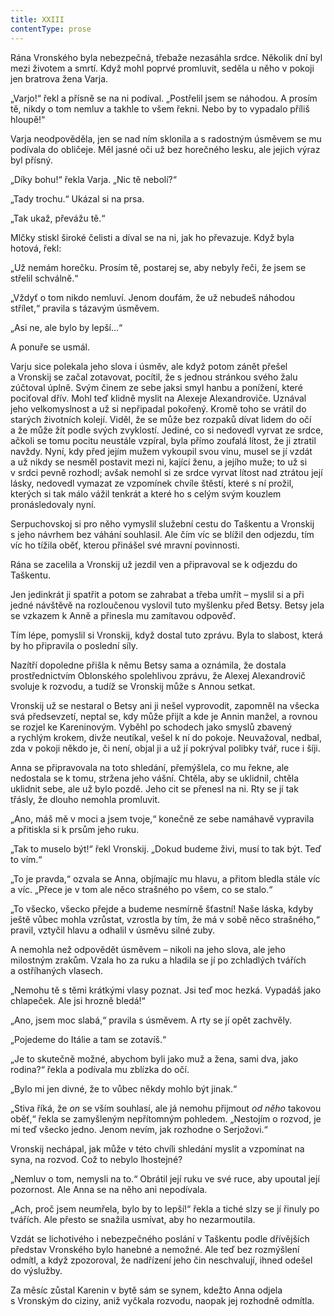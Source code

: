 ```yaml
---
title: XXIII
contentType: prose
---
```


Rána Vronského byla nebezpečná, třebaže nezasáhla srdce. Několik dní byl mezi životem a smrtí. Když mohl poprvé promluvit, seděla u něho v pokoji jen bratrova žena Varja.

„Varjo!“ řekl a přísně se na ni podíval. „Postřelil jsem se náhodou. A prosím tě, nikdy o tom nemluv a takhle to všem řekni. Nebo by to vypadalo příliš hloupě!“

Varja neodpověděla, jen se nad ním sklonila a s radostným úsměvem se mu podívala do obličeje. Měl jasné oči už bez horečného lesku, ale jejich výraz byl přísný.

„Díky bohu!“ řekla Varja. „Nic tě nebolí?“

„Tady trochu.“ Ukázal si na prsa.

„Tak ukaž, převážu tě.“

Mlčky stiskl široké čelisti a díval se na ni, jak ho převazuje. Když byla hotová, řekl:

„Už nemám horečku. Prosím tě, postarej se, aby nebyly řeči, že jsem se střelil schválně.“

„Vždyť o tom nikdo nemluví. Jenom doufám, že už nebudeš náhodou střílet,“ pravila s tázavým úsměvem.

„Asi ne, ale bylo by lepší…“

A ponuře se usmál.

Varju sice polekala jeho slova i úsměv, ale když potom zánět přešel a Vronskij se začal zotavovat, pocítil, že s jednou stránkou svého žalu zúčtoval úplně. Svým činem ze sebe jaksi smyl hanbu a ponížení, které pociťoval dřív. Mohl teď klidně myslit na Alexeje Alexandroviče. Uznával jeho velkomyslnost a už si nepřipadal pokořený. Kromě toho se vrátil do starých životních kolejí. Viděl, že se může bez rozpaků dívat lidem do očí a že může žít podle svých zvyklostí. Jediné, co si nedovedl vyrvat ze srdce, ačkoli se tomu pocitu neustále vzpíral, byla přímo zoufalá lítost, že ji ztratil navždy. Nyní, kdy před jejím mužem vykoupil svou vinu, musel se jí vzdát a už nikdy se nesměl postavit mezi ni, kající ženu, a jejího muže; to už si v srdci pevně rozhodl; avšak nemohl si ze srdce vyrvat lítost nad ztrátou její lásky, nedovedl vymazat ze vzpomínek chvíle štěstí, které s ní prožil, kterých si tak málo vážil tenkrát a které ho s celým svým kouzlem pronásledovaly nyní.

Serpuchovskoj si pro něho vymyslil služební cestu do Taškentu a Vronskij s jeho návrhem bez váhání souhlasil. Ale čím víc se blížil den odjezdu, tím víc ho tížila oběť, kterou přinášel své mravní povinnosti.

Rána se zacelila a Vronskij už jezdil ven a připravoval se k odjezdu do Taškentu.

Jen jedinkrát ji spatřit a potom se zahrabat a třeba umřít – myslil si a při jedné návštěvě na rozloučenou vyslovil tuto myšlenku před Betsy. Betsy jela se vzkazem k Anně a přinesla mu zamítavou odpověď.

Tím lépe, pomyslil si Vronskij, když dostal tuto zprávu. Byla to slabost, která by ho připravila o poslední síly.

Nazítří dopoledne přišla k němu Betsy sama a oznámila, že dostala prostřednictvím Oblonského spolehlivou zprávu, že Alexej Alexandrovič svoluje k rozvodu, a tudíž se Vronskij může s Annou setkat.

Vronskij už se nestaral o Betsy ani ji nešel vyprovodit, zapomněl na všecka svá předsevzetí, neptal se, kdy může přijít a kde je Annin manžel, a rovnou se rozjel ke Kareninovým. Vyběhl po schodech jako smyslů zbavený a rychlým krokem, divže neutíkal, vešel k ní do pokoje. Neuvažoval, nedbal, zda v pokoji někdo je, či není, objal ji a už jí pokrýval polibky tvář, ruce i šíji.

Anna se připravovala na toto shledání, přemýšlela, co mu řekne, ale nedostala se k tomu, stržena jeho vášní. Chtěla, aby se uklidnil, chtěla uklidnit sebe, ale už bylo pozdě. Jeho cit se přenesl na ni. Rty se jí tak třásly, že dlouho nemohla promluvit.

„Ano, máš mě v moci a jsem tvoje,“ konečně ze sebe namáhavě vypravila a přitiskla si k prsům jeho ruku.

„Tak to muselo být!“ řekl Vronskij. „Dokud budeme živi, musí to tak být. Teď to vím.“

„To je pravda,“ ozvala se Anna, objímajíc mu hlavu, a přitom bledla stále víc a víc. „Přece je v tom ale něco strašného po všem, co se stalo.“

„To všecko, všecko přejde a budeme nesmírně šťastní! Naše láska, kdyby ještě vůbec mohla vzrůstat, vzrostla by tím, že má v sobě něco strašného,“ pravil, vztyčil hlavu a odhalil v úsměvu silné zuby.

A nemohla než odpovědět úsměvem – nikoli na jeho slova, ale jeho milostným zrakům. Vzala ho za ruku a hladila se jí po zchladlých tvářích a ostříhaných vlasech.

„Nemohu tě s těmi krátkými vlasy poznat. Jsi teď moc hezká. Vypadáš jako chlapeček. Ale jsi hrozně bledá!“

„Ano, jsem moc slabá,“ pravila s úsměvem. A rty se jí opět zachvěly.

„Pojedeme do Itálie a tam se zotavíš.“

„Je to skutečně možné, abychom byli jako muž a žena, sami dva, jako rodina?“ řekla a podívala mu zblízka do očí.

„Bylo mi jen divné, že to vůbec někdy mohlo být jinak.“

„Stiva říká, že _on_ se vším souhlasí, ale já nemohu přijmout _od něho_ takovou oběť,“ řekla se zamyšleným nepřítomným pohledem. „Nestojím o rozvod, je mi teď všecko jedno. Jenom nevím, jak rozhodne o Serjožovi.“

Vronskij nechápal, jak může v této chvíli shledání myslit a vzpomínat na syna, na rozvod. Což to nebylo lhostejné?

„Nemluv o tom, nemysli na to.“ Obrátil její ruku ve své ruce, aby upoutal její pozornost. Ale Anna se na něho ani nepodívala.

„Ach, proč jsem neumřela, bylo by to lepší!“ řekla a tiché slzy se jí řinuly po tvářích. Ale přesto se snažila usmívat, aby ho nezarmoutila.

Vzdát se lichotivého i nebezpečného poslání v Taškentu podle dřívějších představ Vronského bylo hanebné a nemožné. Ale teď bez rozmýšlení odmítl, a když zpozoroval, že nadřízení jeho čin neschvalují, ihned odešel do výslužby.

Za měsíc zůstal Karenin v bytě sám se synem, kdežto Anna odjela s Vronským do ciziny, aniž vyčkala rozvodu, naopak jej rozhodně odmítla.
